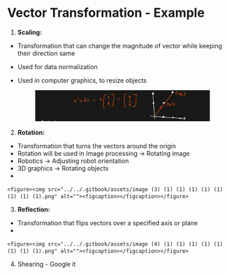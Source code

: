 # Vector Transformation - Example

1. **Scaling:**

* Transformation that can change the magnitude of vector while keeping their direction same
* Used for data normalization
*   Used in computer graphics, to resize objects

    <figure><img src="../../.gitbook/assets/image (2) (1) (1) (1) (1) (1) (1) (1) (1).png" alt=""><figcaption></figcaption></figure>

2. **Rotation:**

* Transformation that turns the vectors around the origin
* Rotation will be used in Image processing -> Rotating image
* Robotics -> Adjusting robot orientation
* 3D graphics -> Rotating objects
*

    <figure><img src="../../.gitbook/assets/image (3) (1) (1) (1) (1) (1) (1) (1) (1).png" alt=""><figcaption></figcaption></figure>

3. **Reflection:**

* Transformation that flips vectors over a specified axis or plane
*

    <figure><img src="../../.gitbook/assets/image (4) (1) (1) (1) (1) (1) (1) (1) (1).png" alt=""><figcaption></figcaption></figure>

4. Shearing - Google it
